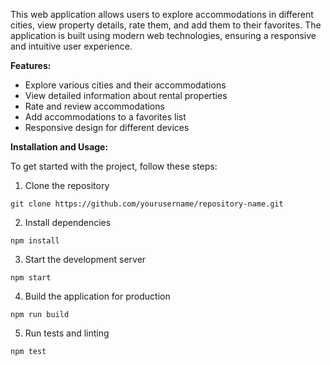 This web application allows users to explore accommodations in different cities, view property details, rate them, and add them to their favorites. The application is built using modern web technologies, ensuring a responsive and intuitive user experience.

**Features:**
- Explore various cities and their accommodations
- View detailed information about rental properties
- Rate and review accommodations
- Add accommodations to a favorites list
- Responsive design for different devices

**Installation and Usage:**

To get started with the project, follow these steps:

1. Clone the repository
```
git clone https://github.com/yourusername/repository-name.git
```

2. Install dependencies
```
npm install
```

3. Start the development server
```
npm start
```

4. Build the application for production
```
npm run build
```

5. Run tests and linting
```
npm test
```
